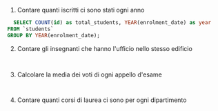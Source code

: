 1. Contare quanti iscritti ci sono stati ogni anno
```SQL
  SELECT COUNT(id) as total_students, YEAR(enrolment_date) as year
FROM `students`
GROUP BY YEAR(enrolment_date);
 ```
2. Contare gli insegnanti che hanno l'ufficio nello stesso edificio
```SQL
  
 ```
3. Calcolare la media dei voti di ogni appello d'esame
```SQL
  
 ```
4. Contare quanti corsi di laurea ci sono per ogni dipartimento
```SQL
  
 ```